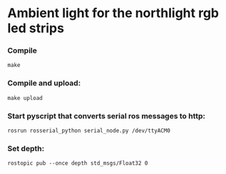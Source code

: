 # Ambient light for the northlight rgb led strips

### Compile
`make`

### Compile and upload:
`make upload`

### Start pyscript that converts serial ros messages to http:
`rosrun rosserial_python serial_node.py /dev/ttyACM0`

### Set depth:
`rostopic pub --once depth std_msgs/Float32 0`
